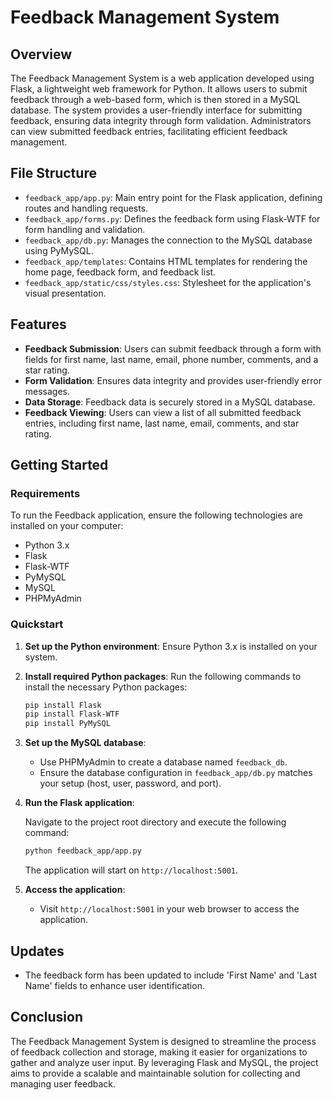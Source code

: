 # Feedback Management System

## Overview

The Feedback Management System is a web application developed using Flask, a lightweight web framework for Python. It allows users to submit feedback through a web-based form, which is then stored in a MySQL database. The system provides a user-friendly interface for submitting feedback, ensuring data integrity through form validation. Administrators can view submitted feedback entries, facilitating efficient feedback management.

## File Structure

- `feedback_app/app.py`: Main entry point for the Flask application, defining routes and handling requests.
- `feedback_app/forms.py`: Defines the feedback form using Flask-WTF for form handling and validation.
- `feedback_app/db.py`: Manages the connection to the MySQL database using PyMySQL.
- `feedback_app/templates`: Contains HTML templates for rendering the home page, feedback form, and feedback list.
- `feedback_app/static/css/styles.css`: Stylesheet for the application's visual presentation.

## Features

- **Feedback Submission**: Users can submit feedback through a form with fields for first name, last name, email, phone number, comments, and a star rating.
- **Form Validation**: Ensures data integrity and provides user-friendly error messages.
- **Data Storage**: Feedback data is securely stored in a MySQL database.
- **Feedback Viewing**: Users can view a list of all submitted feedback entries, including first name, last name, email, comments, and star rating.

## Getting Started

### Requirements

To run the Feedback application, ensure the following technologies are installed on your computer:

- Python 3.x
- Flask
- Flask-WTF
- PyMySQL
- MySQL
- PHPMyAdmin

### Quickstart

1. **Set up the Python environment**: Ensure Python 3.x is installed on your system.

2. **Install required Python packages**: Run the following commands to install the necessary Python packages:

   ```bash
   pip install Flask
   pip install Flask-WTF
   pip install PyMySQL
   ```

3. **Set up the MySQL database**:

   - Use PHPMyAdmin to create a database named `feedback_db`.
   - Ensure the database configuration in `feedback_app/db.py` matches your setup (host, user, password, and port).

4. **Run the Flask application**:

   Navigate to the project root directory and execute the following command:

   ```bash
   python feedback_app/app.py
   ```

   The application will start on `http://localhost:5001`.

5. **Access the application**:

   - Visit `http://localhost:5001` in your web browser to access the application.

## Updates

- The feedback form has been updated to include 'First Name' and 'Last Name' fields to enhance user identification.

## Conclusion

The Feedback Management System is designed to streamline the process of feedback collection and storage, making it easier for organizations to gather and analyze user input. By leveraging Flask and MySQL, the project aims to provide a scalable and maintainable solution for collecting and managing user feedback.
